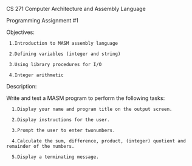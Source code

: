 CS 271 Computer Architecture and Assembly Language

Programming Assignment #1

Objectives:

     1.Introduction to MASM assembly language
  
     2.Defining variables (integer and string)
  
     3.Using library procedures for I/O
  
     4.Integer arithmetic

Description: 

  Write and test a MASM program to perform the following tasks:
  
      1.Display your name and program title on the output screen.
  
      2.Display instructions for the user.
  
      3.Prompt the user to enter twonumbers.
  
      4.Calculate the sum, difference, product, (integer) quotient and remainder of the numbers.
  
      5.Display a terminating message.
 
